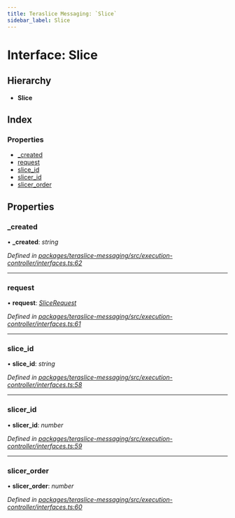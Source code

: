 ```yaml
---
title: Teraslice Messaging: `Slice`
sidebar_label: Slice
---
```


# Interface: Slice

## Hierarchy

* **Slice**

## Index

### Properties

* [_created](slice.md#_created)
* [request](slice.md#request)
* [slice_id](slice.md#slice_id)
* [slicer_id](slice.md#slicer_id)
* [slicer_order](slice.md#slicer_order)

## Properties

###  _created

• **_created**: *string*

*Defined in [packages/teraslice-messaging/src/execution-controller/interfaces.ts:62](https://github.com/terascope/teraslice/blob/653cf7530/packages/teraslice-messaging/src/execution-controller/interfaces.ts#L62)*

___

###  request

• **request**: *[SliceRequest](slicerequest.md)*

*Defined in [packages/teraslice-messaging/src/execution-controller/interfaces.ts:61](https://github.com/terascope/teraslice/blob/653cf7530/packages/teraslice-messaging/src/execution-controller/interfaces.ts#L61)*

___

###  slice_id

• **slice_id**: *string*

*Defined in [packages/teraslice-messaging/src/execution-controller/interfaces.ts:58](https://github.com/terascope/teraslice/blob/653cf7530/packages/teraslice-messaging/src/execution-controller/interfaces.ts#L58)*

___

###  slicer_id

• **slicer_id**: *number*

*Defined in [packages/teraslice-messaging/src/execution-controller/interfaces.ts:59](https://github.com/terascope/teraslice/blob/653cf7530/packages/teraslice-messaging/src/execution-controller/interfaces.ts#L59)*

___

###  slicer_order

• **slicer_order**: *number*

*Defined in [packages/teraslice-messaging/src/execution-controller/interfaces.ts:60](https://github.com/terascope/teraslice/blob/653cf7530/packages/teraslice-messaging/src/execution-controller/interfaces.ts#L60)*
